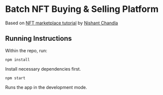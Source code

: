 # Batch NFT Buying & Selling Platform

Based on [NFT marketplace tutorial](https://github.com/NishantChandla/nft-marketplace-tutorial) by [Nishant Chandla](https://github.com/NishantChandla)

## Running Instructions

Within the repo, run:

`npm install`

Install necessary dependencies first.

`npm start`

Runs the app in the development mode.
